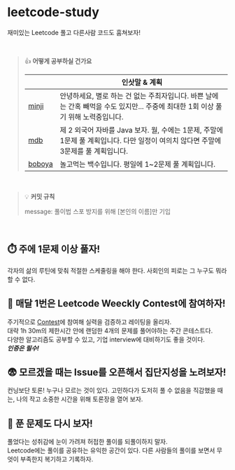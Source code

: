 # leetcode-study
재미있는 Leetcode 풀고 다른사람 코드도 훔쳐보자!

<br/>

> 👍 **어떻게 공부하실 건가요**
> 
> | |인삿말 & 계획|
> |---|------|
> |[minji](https://leetcode.com/u/rosf73/)|안녕하세요, 별로 하는 건 없는 주최자입니다. 바쁜 날에는 간혹 빼먹을 수도 있지만... 주중에 최대한 1회 이상 풀기 위해 노력중입니다.|
> |[mdb](https://leetcode.com/u/mdb1217/)|제 2 외국어 자바를 Java 보자. 월, 수에는 1문제, 주말에 1문제 풀 계획입니다. 다만 일정이 여의치 않다면 주말에 3문제를 풀 계획입니다.|
> |[boboya](https://leetcode.com/u/boboya98/)|놀고먹는 백수입니다. 평일에 1~2문제 풀 계획입니다.|

<br/>

> 💡 **커밋 규칙**
>
> message: 풀이법 스포 방지를 위해 [본인의 이름]만 기입

<br/>

## ⏱️ 주에 1문제 이상 풀자!
각자의 삶의 루틴에 맞춰 적절한 스케줄링을 해야 한다. 사회인의 피로는 그 누구도 뭐라할 수 없다.

## 💎 매달 1번은 Leetcode Weeckly Contest에 참여하자!
주기적으로 [Contest](https://leetcode.com/contest/)에 참여해 실력을 검증하고 레이팅을 올리자.<br/>
대략 1h 30m의 제한시간 안에 랜덤한 4개의 문제를 풀어야하는 주간 콘테스트다.<br/>
다양한 알고리즘도 공부할 수 있고, 기업 interview에 대비하기도 좋을 것이다.<br/>
***인증은 필수!***

## 😨 모르겠을 때는 Issue를 오픈해서 집단지성을 노려보자!
컨닝보단 토론! 누구나 모르는 것이 있다. 고민하다가 도저히 풀 수 없음을 직감했을 때는, 나의 작고 소중한 시간을 위해 토론장을 열어 보자.

## 🧐 푼 문제도 다시 보자!
풀었다는 성취감에 눈이 가려져 허접한 풀이를 되풀이하지 말자.<br/>
Leetcode에는 풀이를 공유하는 유익한 공간이 있다. 다른 사람들의 풀이를 보면서 무엇이 부족한지 복기하고 기록하자.

